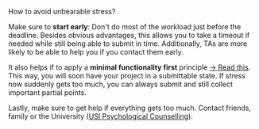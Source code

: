 How to avoid unbearable stress?

Make sure to **start early**: Don't do most of the workload just before the deadline. Besides obvious advantages,
this allows you to take a timeout if needed while still being able to submit in time. 
Additionally, TAs are more likely to be able to help you if you contact them early.

It also helps if to apply a **minimal functionality first** principle [-> Read this](./minimal_first.md). 
This way, you will soon have your project in a submittable state. 
If stress now suddenly gets too much, you can always submit and still collect important partial points.

Lastly, make sure to get help if everything gets too much. 
Contact friends, family or the University
 ([USI Psychological Counselling](https://www.desk.usi.ch/en/psychological-counselling-service)).
